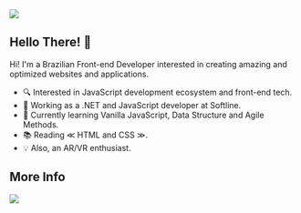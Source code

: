 <img src="https://media-exp1.licdn.com/dms/image/C4D16AQGCV-1S0hAeXQ/profile-displaybackgroundimage-shrink_200_800/0/1645243688582?e=1652313600&v=beta&t=5bqKKcrSGZQiI_uDV6xzRP5VANyBYBn3KEMErEa8Kz8">

## Hello There! 👋
Hi! I'm a Brazilian Front-end Developer interested in creating amazing and optimized websites and applications.
- 🔍 Interested in JavaScript development ecosystem and front-end tech.
- 💼 Working as a .NET and JavaScript developer at Softline.
- 🌱 Currently learning Vanilla JavaScript, Data Structure and Agile Methods.
- 📚 Reading ≪ HTML and CSS ≫.
- 💡 Also, an AR/VR enthusiast.

## More Info
[<img src="https://img.shields.io/badge/linkedin-%230077B5.svg?&style=for-the-badge&logo=linkedin&logoColor=white" />](https://www.linkedin.com/in/gabrielframeschi/)
